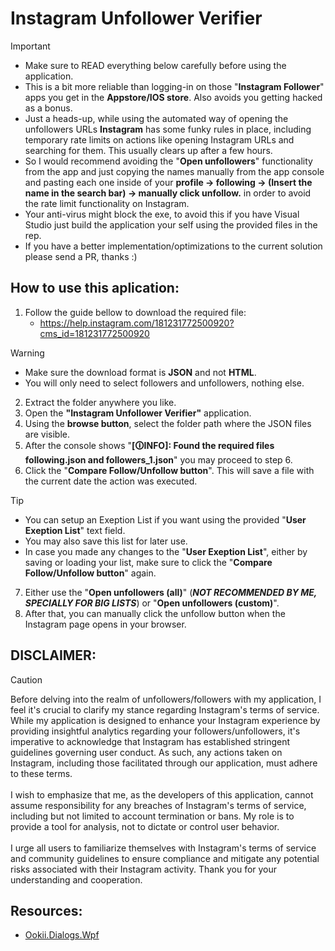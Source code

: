 # Instagram Unfollower Verifier

> [!IMPORTANT]
> - Make sure to READ everything below carefully before using the application.
> - This is a bit more reliable than logging-in on those "**Instagram Follower**" apps you get in the **Appstore/IOS store**. Also avoids you getting hacked as a bonus.
> - Just a heads-up, while using the automated way of opening the unfollowers URLs **Instagram** has some funky rules in place, including temporary rate limits on actions like opening Instagram URLs and searching for them. This usually clears up after a few hours.
> - So I would recommend avoiding the "**Open unfollowers**" functionality from the app and just copying the names manually from the app console and pasting each one inside of your **profile -> following -> (Insert the name in the search bar) -> manually click unfollow.** in order to avoid the rate limit functionality on Instagram.
> - Your anti-virus might block the exe, to avoid this if you have Visual Studio just build the application your self using the provided files in the rep.
> - If you have a better implementation/optimizations to the current solution please send a PR, thanks :)

## How to use this aplication:
1. Follow the guide bellow to download the required file:
   - https://help.instagram.com/181231772500920?cms_id=181231772500920
> [!WARNING]
> - Make sure the download format is <b>JSON</b> and not <b>HTML</b>.
> - You will only need to select followers and unfollowers, nothing else.

2. Extract the folder anywhere you like.
3. Open the <b>"Instagram Unfollower Verifier"</b> application.
4. Using the <b>browse button</b>, select the folder path where the JSON files are visible.
5. After the console shows "**[🛈INFO]: Found the required files following.json and followers_1.json**" you may proceed to step 6.
6. Click the "**Compare Follow/Unfollow button**". This will save a file with the current date the action was executed.
> [!TIP]
> - You can setup an Exeption List if you want using the provided "**User Exeption List**" text field.
> - You may also save this list for later use.
> - In case you made any changes to the "**User Exeption List**", either by saving or loading your list, make sure to click the "**Compare Follow/Unfollow button**" again.
7. Either use the "**Open unfollowers (all)**" (**_NOT RECOMMENDED BY ME, SPECIALLY FOR BIG LISTS_**) or "**Open unfollowers (custom)**".
8. After that, you can manually click the unfollow button when the Instagram page opens in your browser.

## DISCLAIMER:
> [!CAUTION]
> Before delving into the realm of unfollowers/followers with my application, I feel it's crucial to clarify my stance regarding Instagram's terms of service.
While my application is designed to enhance your Instagram experience by providing insightful analytics regarding your followers/unfollowers, it's imperative to acknowledge that Instagram has established stringent guidelines governing user conduct. As such, any actions taken on Instagram, including those facilitated through our application, must adhere to these terms.<br><br>
I wish to emphasize that me, as the developers of this application, cannot assume responsibility for any breaches of Instagram's terms of service, including but not limited to account termination or bans. My role is to provide a tool for analysis, not to dictate or control user behavior.<br><br>
I urge all users to familiarize themselves with Instagram's terms of service and community guidelines to ensure compliance and mitigate any potential risks associated with their Instagram activity.
Thank you for your understanding and cooperation.

## Resources:
* [Ookii.Dialogs.Wpf](https://github.com/ookii-dialogs/ookii-dialogs-wpf)
